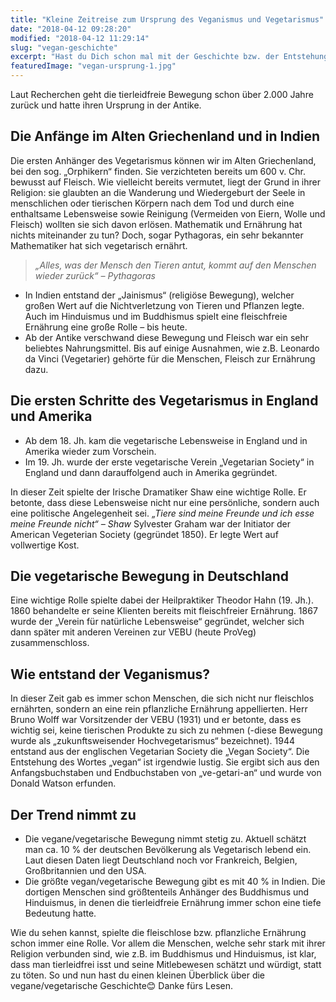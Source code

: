 ```yaml
---
title: "Kleine Zeitreise zum Ursprung des Veganismus und Vegetarismus"
date: "2018-04-12 09:28:20"
modified: "2018-04-12 11:29:14"
slug: "vegan-geschichte"
excerpt: "Hast du Dich schon mal mit der Geschichte bzw. der Entstehung des Vegetarismus/Veganismus auseinandergesetzt? Hast Du eine Idee, wie lange sich die Menschen schon mit tierleidfreier Ernährung beschäftigen?"
featuredImage: "vegan-ursprung-1.jpg"
---
```


Laut Recherchen geht die tierleidfreie Bewegung schon über 2.000 Jahre zurück und hatte ihren Ursprung in der Antike.

## Die Anfänge im Alten Griechenland und in Indien

Die ersten Anhänger des Vegetarismus können wir im Alten Griechenland, bei den sog. „Orphikern“ finden. Sie verzichteten bereits um 600 v. Chr. bewusst auf Fleisch. Wie vielleicht bereits vermutet, liegt der Grund in ihrer Religion: sie glaubten an die Wanderung und Wiedergeburt der Seele in menschlichen oder tierischen Körpern nach dem Tod und durch eine enthaltsame Lebensweise sowie Reinigung (Vermeiden von Eiern, Wolle und Fleisch) wollten sie sich davon erlösen. Mathematik und Ernährung hat nichts miteinander zu tun? Doch, sogar Pythagoras, ein sehr bekannter Mathematiker hat sich vegetarisch ernährt.

> _„Alles, was der Mensch den Tieren antut, kommt auf den Menschen wieder zurück“ – Pythagoras_

*   In Indien entstand der „Jainismus“ (religiöse Bewegung), welcher großen Wert auf die Nichtverletzung von Tieren und Pflanzen legte. Auch im Hinduismus und im Buddhismus spielt eine fleischfreie Ernährung eine große Rolle – bis heute.
*   Ab der Antike verschwand diese Bewegung und Fleisch war ein sehr beliebtes Nahrungsmittel. Bis auf einige Ausnahmen, wie z.B. Leonardo da Vinci (Vegetarier) gehörte für die Menschen, Fleisch zur Ernährung dazu.

## **Die ersten Schritte des Vegetarismus in England und Amerika**

*   Ab dem 18. Jh. kam die vegetarische Lebensweise in England und in Amerika wieder zum Vorschein.
*   Im 19. Jh. wurde der erste vegetarische Verein „Vegetarian Society“ in England und dann darauffolgend auch in Amerika gegründet.

In dieser Zeit spielte der Irische Dramatiker Shaw eine wichtige Rolle. Er betonte, dass diese Lebensweise nicht nur eine persönliche, sondern auch eine politische Angelegenheit sei. _„Tiere sind meine Freunde und ich esse meine Freunde nicht“ – Shaw_ Sylvester Graham war der Initiator der American Vegeterian Society (gegründet 1850). Er legte Wert auf vollwertige Kost.

## **Die vegetarische Bewegung in Deutschland**

Eine wichtige Rolle spielte dabei der Heilpraktiker Theodor Hahn (19. Jh.). 1860 behandelte er seine Klienten bereits mit fleischfreier Ernährung. 1867 wurde der „Verein für natürliche Lebensweise“ gegründet, welcher sich dann später mit anderen Vereinen zur VEBU (heute ProVeg) zusammenschloss.

## **Wie entstand der Veganismus?**

In dieser Zeit gab es immer schon Menschen, die sich nicht nur fleischlos ernährten, sondern an eine rein pflanzliche Ernährung appellierten. Herr Bruno Wolff war Vorsitzender der VEBU (1931) und er betonte, dass es wichtig sei, keine tierischen Produkte zu sich zu nehmen (-diese Bewegung wurde als „zukunftsweisender Hochvegetarismus“ bezeichnet). 1944 entstand aus der englischen Vegetarian Society die „Vegan Society“. Die Entstehung des Wortes „vegan“ ist irgendwie lustig. Sie ergibt sich aus den Anfangsbuchstaben und Endbuchstaben von „ve-getari-an“ und wurde von Donald Watson erfunden.

## **Der Trend nimmt zu**

*   Die vegane/vegetarische Bewegung nimmt stetig zu. Aktuell schätzt man ca. 10 % der deutschen Bevölkerung als Vegetarisch lebend ein. Laut diesen Daten liegt Deutschland noch vor Frankreich, Belgien, Großbritannien und den USA.
*   Die größte vegan/vegetarische Bewegung gibt es mit 40 % in Indien. Die dortigen Menschen sind größtenteils Anhänger des Buddhismus und Hinduismus, in denen die tierleidfreie Ernährung immer schon eine tiefe Bedeutung hatte.

Wie du sehen kannst, spielte die fleischlose bzw. pflanzliche Ernährung schon immer eine Rolle. Vor allem die Menschen, welche sehr stark mit ihrer Religion verbunden sind, wie z.B. im Buddhismus und Hinduismus, ist klar, dass man tierleidfrei isst und seine Mitlebewesen schätzt und würdigt, statt zu töten. So und nun hast du einen kleinen Überblick über die vegane/vegetarische Geschichte😊 Danke fürs Lesen.